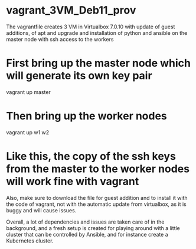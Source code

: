 # vagrant_3VM_Deb11_prov

The vagrantfile creates 3 VM in Virtualbox 7.0.10 with update of guest additions, of apt and upgrade and installation of python and ansible on the master node with ssh access to the workers

# First bring up the master node which will generate its own key pair

vagrant up master

# Then bring up the worker nodes

vagrant up w1 w2

# Like this, the copy of the ssh keys from the master to the worker nodes will work fine with vagrant

Also, make sure to download the file for guest addition and to install it with the code of vagrant, not with the automatic update from virtualbox, as it is buggy and will cause issues.

Overall, a lot of dependencies and issues are taken care of in the background, and a fresh setup is created for playing around with a little cluster that can be controlled by Ansible, and for instance create a Kubernetes cluster.
